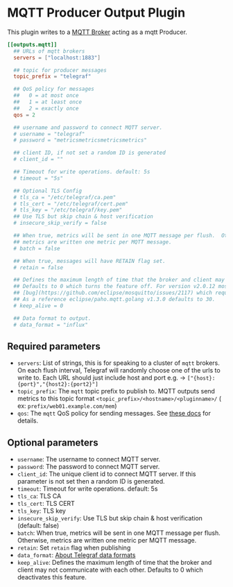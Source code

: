 # MQTT Producer Output Plugin

This plugin writes to a [MQTT Broker](http://http://mqtt.org/) acting as a mqtt Producer.

```toml
[[outputs.mqtt]]
  ## URLs of mqtt brokers
  servers = ["localhost:1883"]

  ## topic for producer messages
  topic_prefix = "telegraf"

  ## QoS policy for messages
  ##   0 = at most once
  ##   1 = at least once
  ##   2 = exactly once
  qos = 2

  ## username and password to connect MQTT server.
  # username = "telegraf"
  # password = "metricsmetricsmetricsmetrics"

  ## client ID, if not set a random ID is generated
  # client_id = ""

  ## Timeout for write operations. default: 5s
  # timeout = "5s"

  ## Optional TLS Config
  # tls_ca = "/etc/telegraf/ca.pem"
  # tls_cert = "/etc/telegraf/cert.pem"
  # tls_key = "/etc/telegraf/key.pem"
  ## Use TLS but skip chain & host verification
  # insecure_skip_verify = false

  ## When true, metrics will be sent in one MQTT message per flush.  Otherwise,
  ## metrics are written one metric per MQTT message.
  # batch = false

  ## When true, messages will have RETAIN flag set.
  # retain = false

  ## Defines the maximum length of time that the broker and client may not communicate.
  ## Defaults to 0 which turns the feature off. For version v2.0.12 mosquitto there is a
  ## [bug](https://github.com/eclipse/mosquitto/issues/2117) which requires keep_alive to be set.
  ## As a reference eclipse/paho.mqtt.golang v1.3.0 defaults to 30.
  # keep_alive = 0

  ## Data format to output.
  # data_format = "influx"
```

## Required parameters

* `servers`: List of strings, this is for speaking to a cluster of `mqtt` brokers. On each flush interval, Telegraf will randomly choose one of the urls to write to. Each URL should just include host and port e.g. -> `["{host}:{port}","{host2}:{port2}"]`
* `topic_prefix`: The `mqtt` topic prefix to publish to. MQTT outputs send metrics to this topic format `<topic_prefix>/<hostname>/<pluginname>/` ( ex: `prefix/web01.example.com/mem`)
* `qos`: The `mqtt` QoS policy for sending messages. See [these docs](https://www.ibm.com/support/knowledgecenter/en/SSFKSJ_9.0.0/com.ibm.mq.dev.doc/q029090_.htm) for details.

## Optional parameters

* `username`: The username to connect MQTT server.
* `password`: The password to connect MQTT server.
* `client_id`: The unique client id to connect MQTT server. If this parameter is not set then a random ID is generated.
* `timeout`: Timeout for write operations. default: 5s
* `tls_ca`: TLS CA
* `tls_cert`: TLS CERT
* `tls_key`: TLS key
* `insecure_skip_verify`: Use TLS but skip chain & host verification (default: false)
* `batch`: When true, metrics will be sent in one MQTT message per flush. Otherwise, metrics are written one metric per MQTT message.
* `retain`: Set `retain` flag when publishing
* `data_format`: [About Telegraf data formats](https://github.com/influxdata/telegraf/blob/master/docs/DATA_FORMATS_OUTPUT.md)
* `keep_alive`: Defines the maximum length of time that the broker and client may not communicate with each other. Defaults to 0 which deactivates this feature.
